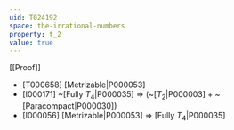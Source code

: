 ```yaml
---
uid: T024192
space: the-irrational-numbers
property: t_2
value: true
---
```

[[Proof]]

* [T000658] [Metrizable|P000053]
* [I000171] ~[Fully $T_4$|P000035] => (~[$T_2$|P000003] + ~[Paracompact|P000030])
* [I000056] [Metrizable|P000053] => [Fully $T_4$|P000035]


